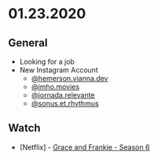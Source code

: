# 01.23.2020

## General

- Looking for a job
- New Instagram Account
  - [@hemerson.vianna.dev](https://www.instagram.com/hemerson.vianna.dev)
  - [@imho.movies](https://www.instagram.com/imho.movies)
  - [@jornada.relevante](https://www.instagram.com/jornada.relevante)
  - [@sonus.et.rhythmus](https://www.instagram.com/sonus.et.rhythmus)

## Watch

- \[Netflix\] - [Grace and Frankie - Season 6](https://www.themoviedb.org/tv/62320-grace-and-frankie/season/6)
